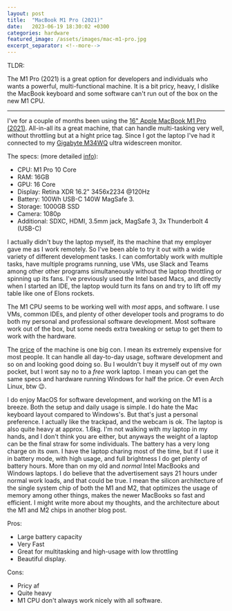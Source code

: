 ```yaml
---
layout: post
title:  "MacBook M1 Pro (2021)"
date:   2023-06-19 18:30:02 +0300
categories: hardware
featured_image: /assets/images/mac-m1-pro.jpg
excerpt_separator: <!--more-->
---
```


TLDR:

The M1 Pro (2021) is a great option for developers and individuals who wants a powerful, multi-functional machine. It is a bit pricy, heavy, I dislike the MacBook keyboard and some software can't run out of the box on the new M1 CPU.


<!--more-->
---

I've for a couple of months been using the [16" Apple MacBook M1 Pro (2021)](https://www.apple.com/macbook-pro-14-and-16/). All-in-all its a great machine, that can handle multi-tasking very well, without throttling but at a hight price tag. Since I got the laptop I've had it connected to my [Gigabyte M34WQ](/gigabyte-m34wq) ultra widescreen monitor.

The specs: (more detailed [info](https://support.apple.com/kb/SP858?locale=en_US)):
 - CPU: M1 Pro 10 Core
 - RAM: 16GB
 - GPU: 16 Core
 - Display: Retina XDR 16.2" 3456x2234 @120Hz
 - Battery: 100Wh USB-C 140W MagSafe 3.
 - Storage: 1000GB SSD
 - Camera: 1080p
 - Additional: SDXC, HDMI, 3.5mm jack, MagSafe 3, 3x Thunderbolt 4 (USB-C)

I actually didn't buy the laptop myself, its the machine that my employer gave me as I work remotely. So I've been able to try it out with a wide variety of different development tasks. I can comfortably work with multiple tasks, have multiple programs running, use VMs, use Slack and Teams among other other programs simultaneously without the laptop throttling or spinning up its fans. I've previously used the Intel based Macs, and directly when I started an IDE, the laptop would turn its fans on and try to lift off my table like one of Elons rockets. 

The M1 CPU seems to be working well with *most* apps, and software. I use VMs, common IDEs, and plenty of other developer tools and programs to do both my personal and professional software development. Most software work out of the box, but some needs extra tweaking or setup to get them to work with the hardware. 

The [price](https://www.amazon.com/Apple-MacBook-16-inch-10%E2%80%91core-16%E2%80%91core/dp/B09JQML3NL/ref=sr_1_5?crid=HGK8QBC3XPFW&keywords=apple%2Bmacbook%2Bpro%2Bm1%2B16%2Binch%2B2021&qid=1687196006&sprefix=apple%2Bmacbook%2Bpro%2Bm1%2B16%2Binch%2B20%2Caps%2C223&sr=8-5&th=1) of the machine is one big con. I mean its extremely expensive for most people. It can handle all day-to-day usage, software development and so on and looking good doing so. Bu I wouldn't buy it myself out of my own pocket, but I wont say no to a *free* work laptop. I mean you can get the same specs and hardware running Windows for half the price. Or even Arch Linux, btw 😉. 

I do enjoy MacOS for software development, and working on the M1 is a breeze. Both the setup and daily usage is simple. I do hate the Mac keyboard layout compared to Windows's. But that's just a personal preference. I actually like the trackpad, and the webcam is ok. The laptop is also quite heavy at approx. 1.6kg. I'm not walking with my laptop in my hands, and I don't think you are either, but anyways the weight of a laptop can be the final straw for some individuals. The battery has a very long charge on its own. I have the laptop charing most of the time, but if I use it in battery mode, with high usage, and full brightness I do get plenty of battery hours. More than on my old and *normal* Intel MacBooks and Windows laptops. I do believe that the advertisement says 21 hours under normal work loads, and that could be true. I mean the silicon architecture of the single system chip of both the M1 and M2, that optimizes the usage of memory among other things, makes the newer MacBooks so fast and efficient. I might write more about my thoughts, and the architecture about the M1 and M2 chips in another blog post.

Pros: 
 - Large battery capacity
 - Very Fast
 - Great for multitasking and high-usage with low throttling
 - Beautiful display.

Cons:
 - Pricy af
 - Quite heavy
 - M1 CPU don't always work nicely with all software.